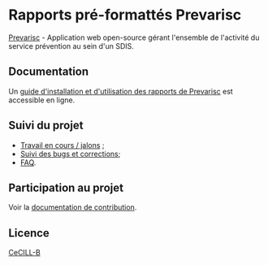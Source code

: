 # Rapports pré-formattés Prevarisc

[Prevarisc](https://sdis62.github.io/prevarisc/) - Application web open-source gérant l'ensemble de l'activité du service prévention au sein d'un SDIS.

## Documentation

Un [guide d'installation et d'utilisation des rapports de Prevarisc](https://sdis62.github.io/prevarisc/docs) est accessible en ligne.

## Suivi du projet

* [Travail en cours / jalons](https://github.com/SDIS62/prevarisc-reports/issues/milestones) ;
* [Suivi des bugs et corrections](https://github.com/SDIS62/prevarisc-reports/issues);
* [FAQ](https://github.com/SDIS62/prevarisc-reports/issues?q=is%3Aissue+label%3Aquestion).

## Participation au projet

Voir la [documentation de contribution](https://github.com/SDIS62/prevarisc-reports/blob/master/.github/CONTRIBUTING.md).

## Licence

[CeCILL-B](LICENSE.md)
